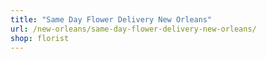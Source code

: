 ```yaml
---
title: "Same Day Flower Delivery New Orleans"
url: /new-orleans/same-day-flower-delivery-new-orleans/
shop: florist
---
```


